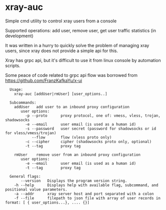 # xray-auc
Simple cmd utility to control xray users from a console

Supported operations: add user, remove user, get user traffic statistics (in development)

It was written in a hurry to quickly solve the problem of managing xray users, since xray does not provide a simple api for this.

Xray has grpc api, but it's difficult to use it from linux console by automation scripts.

Some peace of code related to grpc api flow was borrowed from https://github.com/FranzKafkaYu/x-ui

```
  Usage:
    xray-auc [addUser|rmUser] [user_options..]

  Subcommands: 
    addUser   add user to an inbound proxy configuration
       user options: 
         -p --proto      proxy protocol, one of: vmess, vless, trojan, shadowsocks
         -e --email      user email (is used as a human id)
         -s --password   user secret (password for shadowsocks or id for vless/vmess/trojan)
            --flow       flow (vless proto only)
         -c --cipher     cipher (shadowsocks proto only, optional)
         -t --tag        proxy tag

    rmUser    remove user from an inbound proxy configuration
       user options: 
         -e --email      user email (is used as a human id)
         -t --tag        proxy tag

  General flags: 
       --version   Displays the program version string.
    -h --help      Displays help with available flag, subcommand, and positional value parameters.
    -a --addr      xray server host and port separated with a colon
    -f --file      filepath to json file with array of user records in format: [ { user_options...}, .... {}]
```
